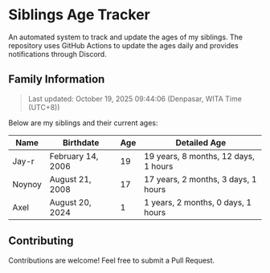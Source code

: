 # Siblings Age Tracker

An automated system to track and update the ages of my siblings. The repository uses GitHub Actions to update the ages daily and provides notifications through Discord.

## Family Information

> Last updated: October 19, 2025 09:44:06 (Denpasar, WITA Time (UTC+8))

Below are my siblings and their current ages:

| Name | Birthdate | Age | Detailed Age |
|------|-----------|-----|-------------|
| Jay-r | February 14, 2006 | 19 | 19 years, 8 months, 12 days, 1 hours |
| Noynoy | August 21, 2008 | 17 | 17 years, 2 months, 3 days, 1 hours |
| Axel | August 20, 2024 | 1 | 1 years, 2 months, 0 days, 1 hours |

## Contributing

Contributions are welcome! Feel free to submit a Pull Request.